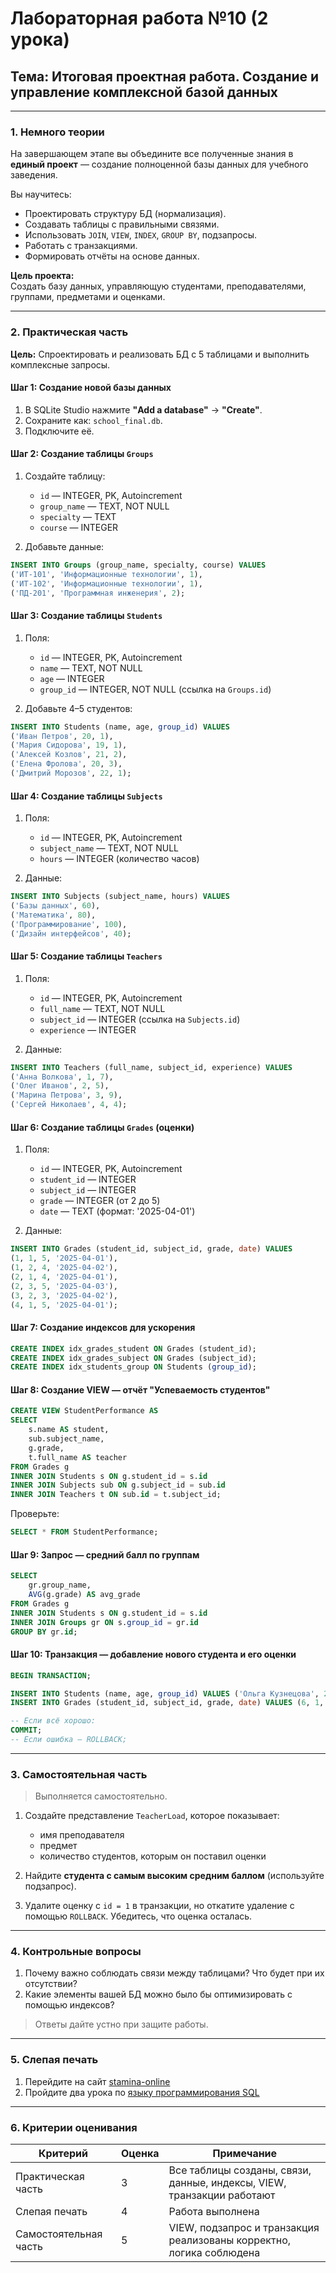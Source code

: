 # **Лабораторная работа №10 (2 урока)**  
## **Тема: Итоговая проектная работа. Создание и управление комплексной базой данных**

---

### **1. Немного теории**

На завершающем этапе вы объедините все полученные знания в **единый проект** — создание полноценной базы данных для учебного заведения.

Вы научитесь:
- Проектировать структуру БД (нормализация).
- Создавать таблицы с правильными связями.
- Использовать `JOIN`, `VIEW`, `INDEX`, `GROUP BY`, подзапросы.
- Работать с транзакциями.
- Формировать отчёты на основе данных.

**Цель проекта:**  
Создать базу данных, управляющую студентами, преподавателями, группами, предметами и оценками.

---

### **2. Практическая часть**

**Цель:** Спроектировать и реализовать БД с 5 таблицами и выполнить комплексные запросы.

#### **Шаг 1: Создание новой базы данных**
1. В SQLite Studio нажмите **"Add a database"** → **"Create"**.
2. Сохраните как: `school_final.db`.
3. Подключите её.

#### **Шаг 2: Создание таблицы `Groups`**
1. Создайте таблицу:
   - `id` — INTEGER, PK, Autoincrement
   - `group_name` — TEXT, NOT NULL
   - `specialty` — TEXT
   - `course` — INTEGER

2. Добавьте данные:
```sql
INSERT INTO Groups (group_name, specialty, course) VALUES
('ИТ-101', 'Информационные технологии', 1),
('ИТ-102', 'Информационные технологии', 1),
('ПД-201', 'Программная инженерия', 2);
```

#### **Шаг 3: Создание таблицы `Students`**
1. Поля:
   - `id` — INTEGER, PK, Autoincrement
   - `name` — TEXT, NOT NULL
   - `age` — INTEGER
   - `group_id` — INTEGER, NOT NULL (ссылка на `Groups.id`)

2. Добавьте 4–5 студентов:
```sql
INSERT INTO Students (name, age, group_id) VALUES
('Иван Петров', 20, 1),
('Мария Сидорова', 19, 1),
('Алексей Козлов', 21, 2),
('Елена Фролова', 20, 3),
('Дмитрий Морозов', 22, 1);
```

#### **Шаг 4: Создание таблицы `Subjects`**
1. Поля:
   - `id` — INTEGER, PK, Autoincrement
   - `subject_name` — TEXT, NOT NULL
   - `hours` — INTEGER (количество часов)

2. Данные:
```sql
INSERT INTO Subjects (subject_name, hours) VALUES
('Базы данных', 60),
('Математика', 80),
('Программирование', 100),
('Дизайн интерфейсов', 40);
```

#### **Шаг 5: Создание таблицы `Teachers`**
1. Поля:
   - `id` — INTEGER, PK, Autoincrement
   - `full_name` — TEXT, NOT NULL
   - `subject_id` — INTEGER (ссылка на `Subjects.id`)
   - `experience` — INTEGER

2. Данные:
```sql
INSERT INTO Teachers (full_name, subject_id, experience) VALUES
('Анна Волкова', 1, 7),
('Олег Иванов', 2, 5),
('Марина Петрова', 3, 9),
('Сергей Николаев', 4, 4);
```

#### **Шаг 6: Создание таблицы `Grades` (оценки)**
1. Поля:
   - `id` — INTEGER, PK, Autoincrement
   - `student_id` — INTEGER
   - `subject_id` — INTEGER
   - `grade` — INTEGER (от 2 до 5)
   - `date` — TEXT (формат: '2025-04-01')

2. Данные:
```sql
INSERT INTO Grades (student_id, subject_id, grade, date) VALUES
(1, 1, 5, '2025-04-01'),
(1, 2, 4, '2025-04-02'),
(2, 1, 4, '2025-04-01'),
(2, 3, 5, '2025-04-03'),
(3, 2, 3, '2025-04-02'),
(4, 1, 5, '2025-04-01');
```

#### **Шаг 7: Создание индексов для ускорения**
```sql
CREATE INDEX idx_grades_student ON Grades (student_id);
CREATE INDEX idx_grades_subject ON Grades (subject_id);
CREATE INDEX idx_students_group ON Students (group_id);
```

#### **Шаг 8: Создание VIEW — отчёт "Успеваемость студентов"**
```sql
CREATE VIEW StudentPerformance AS
SELECT 
    s.name AS student,
    sub.subject_name,
    g.grade,
    t.full_name AS teacher
FROM Grades g
INNER JOIN Students s ON g.student_id = s.id
INNER JOIN Subjects sub ON g.subject_id = sub.id
INNER JOIN Teachers t ON sub.id = t.subject_id;
```
Проверьте:
```sql
SELECT * FROM StudentPerformance;
```

#### **Шаг 9: Запрос — средний балл по группам**
```sql
SELECT 
    gr.group_name,
    AVG(g.grade) AS avg_grade
FROM Grades g
INNER JOIN Students s ON g.student_id = s.id
INNER JOIN Groups gr ON s.group_id = gr.id
GROUP BY gr.id;
```

#### **Шаг 10: Транзакция — добавление нового студента и его оценки**
```sql
BEGIN TRANSACTION;

INSERT INTO Students (name, age, group_id) VALUES ('Ольга Кузнецова', 20, 2);
INSERT INTO Grades (student_id, subject_id, grade, date) VALUES (6, 1, 4, '2025-04-05');

-- Если всё хорошо:
COMMIT;
-- Если ошибка — ROLLBACK;
```

---

### **3. Самостоятельная часть**

> Выполняется самостоятельно.

1. Создайте представление `TeacherLoad`, которое показывает:
   - имя преподавателя
   - предмет
   - количество студентов, которым он поставил оценки

2. Найдите **студента с самым высоким средним баллом** (используйте подзапрос).

3. Удалите оценку с `id = 1` в транзакции, но откатите удаление с помощью `ROLLBACK`. Убедитесь, что оценка осталась.

---

### **4. Контрольные вопросы**

1. Почему важно соблюдать связи между таблицами? Что будет при их отсутствии?  
2. Какие элементы вашей БД можно было бы оптимизировать с помощью индексов?

> Ответы дайте устно при защите работы.

---

### **5. Слепая печать**

1. Перейдите на сайт [stamina-online](https://stamina-online.com/ru/programming)
2. Пройдите два урока по [языку программирования SQL](https://stamina-online.com/ru/workout/programming/18)

---

### **6. Критерии оценивания**

| Критерий                  | Оценка | Примечание |
|---------------------------|--------|------------|
| Практическая часть        | 3      | Все таблицы созданы, связи, данные, индексы, VIEW, транзакции работают |
| Слепая печать             | 4      | Работа выполнена |
| Самостоятельная часть     | 5      | VIEW, подзапрос и транзакция реализованы корректно, логика соблюдена |
